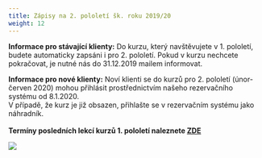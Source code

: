 ```yaml
---
title: Zápisy na 2. pololetí šk. roku 2019/20
weight: 12
---
```

**Informace pro stávající klienty:** Do kurzu, který navštěvujete v 1. pololetí, budete automaticky zapsáni i pro 2. pololetí. Pokud v kurzu nechcete pokračovat, je nutné nás do 31.12.2019 mailem  informovat.

**Informace pro nové klienty:** Noví klienti se do kurzů pro 2. pololetí (únor-červen 2020) mohou přihlásit prostřednictvím našeho rezervačního systému od 8.1.2020.\
V případě, že kurz je již obsazen, přihlašte se v rezervačním systému jako náhradník.\
\
**Termíny posledních lekcí  kurzů 1. pololetí naleznete [ZDE](https://www.brezanek.cz/aktuality/info.html)**

![](/images/uploads/zapisy_ii.pol_2019_2020.jpg)
